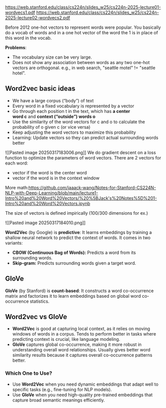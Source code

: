 https://web.stanford.edu/class/cs224n/slides_w25/cs224n-2025-lecture01-wordvecs1.pdf
https://web.stanford.edu/class/cs224n/slides_w25/cs224n-2025-lecture02-wordvecs2.pdf

Before 2012 one-hot vectors to represent words were popular.
You basically do a vocab of words and in a one hot vector of the word the 1 is in place of this word in the vocab.

**Problems**:

- The vocabulary size can be very large.
- Does not show any association between words as any two one-hot vectors are orthogonal. e.g., in web search, "seattle motel" != "seattle hotel".


## Word2vec basic ideas
- We have a large corpus (“body”) of text
- Every word in a fixed vocabulary is represented by a vector
- Go through each position t in the text, which has **a center word c** and **context (“outside”) words o**
- Use the similarity of the word vectors for c and o to calculate the probability of o given c (or vice versa)
- Keep adjusting the word vectors to maximize this probability
- Learning: Update vectors so they can predict actual surrounding words better

![[Pasted image 20250317183006.png]]
We do gradient descent on a loss function to optimize the parameters of word vectors.
There are 2 vectors for each word:
- vector if the word is the center word
- vector if the word is in the context window

More math:https://github.com/jaaack-wang/Notes-for-Stanford-CS224N-NLP-with-Deep-Learning/blob/main/lecture1-Intro%20and%20Word%20Vectors/%20%5BJack's%20Notes%5D%201-Intro%20and%20Word%20Vectors.ipynb

The size of vectors is defined impirically (100/300 dimensions for ex.)

![[Pasted image 20250317184010.png]]

**Word2Vec** (by Google) is **predictive**: It learns embeddings by training a shallow neural network to predict the context of words. It comes in two variants:

- **CBOW (Continuous Bag of Words):** Predicts a word from its surrounding words.
- **Skip-gram:** Predicts surrounding words given a target word.

## GloVe
**GloVe** (by Stanford) is **count-based**: It constructs a word co-occurrence matrix and factorizes it to learn embeddings based on global word co-occurrence statistics.


## Word2vec vs GloVe
- **Word2Vec** is good at capturing local context, as it relies on moving windows of words in a corpus. Tends to perform better in tasks where predicting context is crucial, like language modeling.
- **GloVe** captures global co-occurrence, making it more robust in understanding overall word relationships. Usually gives better word similarity results because it captures overall co-occurrence patterns better.

### **Which One to Use?**

- Use **Word2Vec** when you need dynamic embeddings that adapt well to specific tasks (e.g., fine-tuning for NLP models).
- Use **GloVe** when you need high-quality pre-trained embeddings that capture broad semantic meanings efficiently.